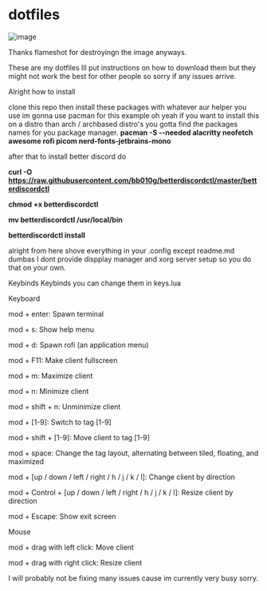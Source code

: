 # dotfiles

![image](https://user-images.githubusercontent.com/88345210/141351126-927340f1-9798-43c9-8718-95212b1e182a.png)

Thanks flameshot for destroyingn the image anyways.

These are my dotfiles Ill put instructions on how to download them but they might not work the best for other people so sorry if any issues arrive.


Alright how to install

clone this repo
then install these packages with whatever aur helper you use im gonna use pacman for this example oh yeah if you want to install this on a distro than arch / archbased distro's you gotta find the packages names for you package manager. **pacman -S --needed alacritty neofetch awesome rofi picom nerd-fonts-jetbrains-mono**

after that to install better discord do

**curl -O https://raw.githubusercontent.com/bb010g/betterdiscordctl/master/betterdiscordctl**

**chmod +x betterdiscordctl**

**mv betterdiscordctl /usr/local/bin**

**betterdiscordctl install**

alright from here shove everything in your .config except readme.md dumbas
I dont provide dispplay manager and xorg server setup so you do that on your own.










Keybinds
Keybinds you can change them in keys.lua

Keyboard

mod + enter: Spawn terminal

mod + s: Show help menu

mod + d: Spawn rofi (an application menu)

mod + F11: Make client fullscreen

mod + m: Maximize client

mod + n: Minimize client

mod + shift + n: Unminimize client

mod + [1-9]: Switch to tag [1-9]

mod + shift + [1-9]: Move client to tag [1-9]

mod + space: Change the tag layout, alternating between tiled, floating, and maximized

mod + [up / down / left / right / h / j / k / l]: Change client by direction

mod + Control + [up / down / left / right / h / j / k / l]: Resize client by direction

mod + Escape: Show exit screen


Mouse

mod + drag with left click: Move client

mod + drag with right click: Resize client


I will probably not be fixing many issues cause im currently very busy sorry.
